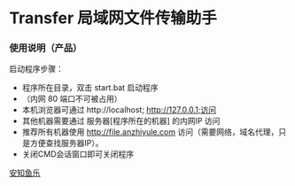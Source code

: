 # Transfer 局域网文件传输助手

### 使用说明（产品）
启动程序步骤：

* 程序所在目录，双击 start.bat 启动程序
* （内网 80 端口不可被占用）
* 本机浏览器可通过 http://localhost; http://127.0.0.1;访问
* 其他机器需要通过 服务器[程序所在的机器] 的内网IP 访问
* 推荐所有机器使用 http://file.anzhiyule.com 访问（需要网络，域名代理，只是方便查找服务器IP）。
* 关闭CMD会话窗口即可关闭程序

[安知鱼乐](https://www.anzhiyule.com)
